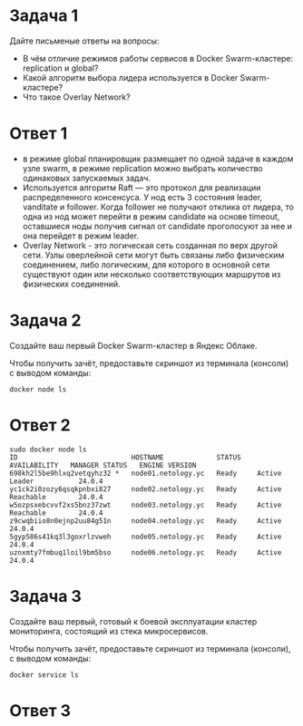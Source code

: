# Задача 1

Дайте письменые ответы на вопросы:

- В чём отличие режимов работы сервисов в Docker Swarm-кластере: replication и global?
- Какой алгоритм выбора лидера используется в Docker Swarm-кластере?
- Что такое Overlay Network?

# Ответ 1

- в режиме global планировщик размещает по одной задаче в каждом узле swarm, в режиме replication можно выбрать количество одинаковых запускаемых задач.
- Используется алгоритм Raft — это протокол для реализации распределенного консенсуса. У нод есть 3 состояния leader, vanditate и follower. Когда follower не получают отклика от лидера, то одна из нод может перейти в режим candidate на основе timeout, оставшиеся ноды получив сигнал от candidate проголосуют за нее и она перейдет в режим leader.
- Overlay Network - это логическая сеть созданная по верх другой сети. Узлы оверлейной сети могут быть связаны либо физическим соединением, либо логическим, для которого в основной сети существуют один или несколько соответствующих маршрутов из физических соединений.

# Задача 2

Создайте ваш первый Docker Swarm-кластер в Яндекс Облаке.

Чтобы получить зачёт, предоставьте скриншот из терминала (консоли) с выводом команды:
```
docker node ls
```

# Ответ 2

```
sudo docker node ls
ID                            HOSTNAME             STATUS    AVAILABILITY   MANAGER STATUS   ENGINE VERSION
698kh2l5be9hlxq2vetqyhz32 *   node01.netology.yc   Ready     Active         Leader           24.0.4
yc1ck2i0zozy6qsqkpnbxi827     node02.netology.yc   Ready     Active         Reachable        24.0.4
w5ozpsxebcvvf2xs5bnz37zwt     node03.netology.yc   Ready     Active         Reachable        24.0.4
z9cwqbiio8n0ejnp2uu84g51n     node04.netology.yc   Ready     Active                          24.0.4
5gyp586s41kq3l3goxrlzvweh     node05.netology.yc   Ready     Active                          24.0.4
uznxmty7fmbuq1loil9bm5bso     node06.netology.yc   Ready     Active                          24.0.4
```

# Задача 3

Создайте ваш первый, готовый к боевой эксплуатации кластер мониторинга, состоящий из стека микросервисов.

Чтобы получить зачёт, предоставьте скриншот из терминала (консоли), с выводом команды:
```
docker service ls
```

# Ответ 3

```

